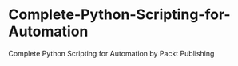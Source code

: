 


# Complete-Python-Scripting-for-Automation
Complete Python Scripting for Automation by Packt Publishing
